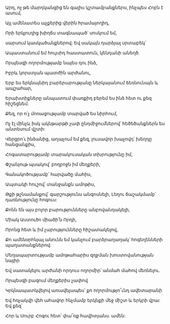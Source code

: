 Արդ, ոչ թե մարդկանցից են գալիս կշտամբանքներս, ինչպես Հոբն է ասում,


Այլ ամենատես աչքերից վերին հրամայողիդ,


Որի երկյուղից խիղճս տագնապած՝ սոսկում եմ,


սարսում կասկածանքներով: Եվ սակայն դարձյալ սրտաբեկ՝


Ապաստանում եմ հույսիդ հաստատուն, կենդանի անեղծ.


Որպեսզի ողորմությամբ նայես դու ինձ,


Իբրև կորստյան պատժին արժանու,


Երբ ես երկնայնիդ բարերարությանը ներկայանում ձեռնունայն և ապշահար,


Երախտիքները անպատում փառքիդ բերեմ ես ինձ հետ ու քեզ հիշեցնեմ.


Քեզ, որ ո՛չ մոռացությամբ տարված ես նիրհում,


Ոչ էլ մինչև իսկ ակնթարթի չափ ընդմիջումներով՝ հեծեծանքներն ես անտեսում վշտի:


Վերցրո՛ւ ինձանից, աղաչում եմ քեզ, լուսավոր խաչովդ՝ խեղդը հանցանքիս,


Հոգատարությամբ տարակուսական տխրությունը իմ,


Փշանյութ պսակով՝ բողբոջն իմ մեղքերի,


Գանակոծությամբ՝ հարվածը մահիս,


Ապտակի հուշով՝ տանջանքն ամոթիս,


Թքի թշնամանքով՝ գարշությունս անգոսնելի, Լեղու ճաշակմամբ՝ դառնությունը հոգուս:


Քոնն են այս բոլոր բարությունները անբովանդակելի,


Միակ Աստուծո միածի՛ն Որդի,


Որոնց հետ և իմ չարությունները հիշատակելով,


Քո ամենօրհնյալ անունն եմ կանչում բարձրաղաղակ՝ հոգեղենների պաղատանքներով:


Մեղապարտությամբ ամոթահարիս զղջման խոստովանության նայիր


Եվ սատակելու արժանի որդուս ողորմիր՝ անմահ մահով մեռնելու.


Որպեսզի բազում մեղքերիս չափով


Կրկնապատկվելով առավելապես՝ քո ողորմությո՜ւնդ ավետարանի


Եվ հռչակվի վեհ ահավոր հնչմամբ երկնքի մեջ միշտ և երկրի վրա: Եվ քեզ՝


Հոր և Սուրբ Հոգու հետ՝ փա՜ռք հավիտյանս. ամեն: